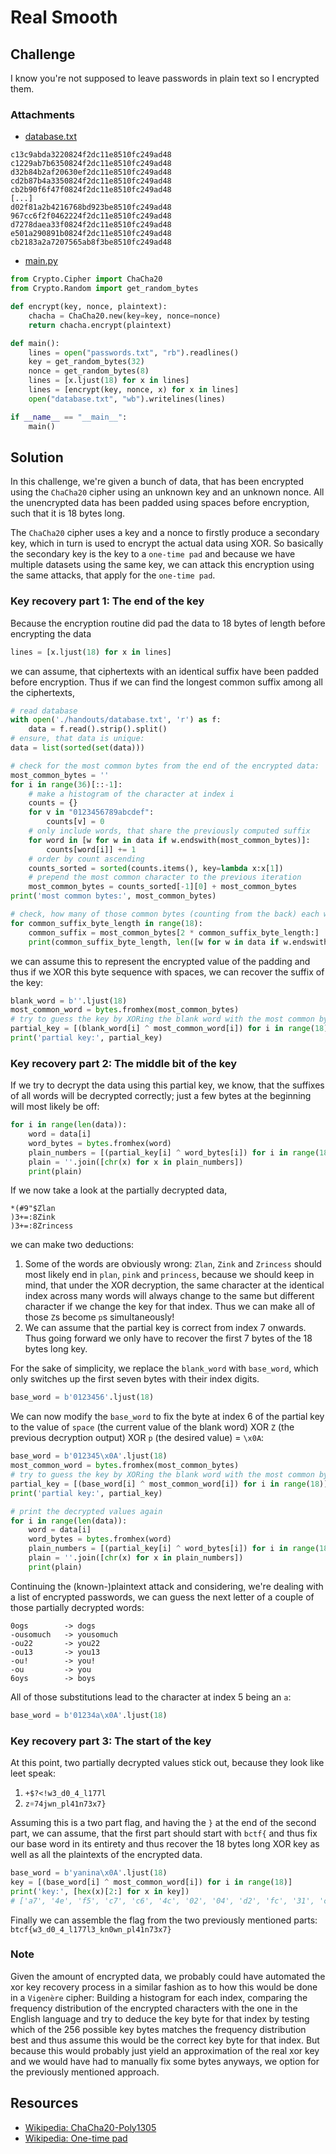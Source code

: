 # Real Smooth

## Challenge
I know you're not supposed to leave passwords in plain text so I encrypted them.

### Attachments
- [database.txt](./handouts/database.txt)
```
c13c9abda3220824f2dc11e8510fc249ad48
c1229ab7b6350824f2dc11e8510fc249ad48
d32b84b2af20630ef2dc11e8510fc249ad48
cd2b87b4a3350824f2dc11e8510fc249ad48
cb2b90f6f47f0824f2dc11e8510fc249ad48
[...]
d02f81a2b4216768bd923be8510fc249ad48
967cc6f2f0462224f2dc11e8510fc249ad48
d7278daea33f0824f2dc11e8510fc249ad48
e501a290891b0824f2dc11e8510fc249ad48
cb2183a2a7207565ab8f3be8510fc249ad48
```
- [main.py](./handouts/main.py)
```python
from Crypto.Cipher import ChaCha20
from Crypto.Random import get_random_bytes

def encrypt(key, nonce, plaintext):
    chacha = ChaCha20.new(key=key, nonce=nonce)
    return chacha.encrypt(plaintext)

def main():
    lines = open("passwords.txt", "rb").readlines()
    key = get_random_bytes(32)
    nonce = get_random_bytes(8)
    lines = [x.ljust(18) for x in lines]
    lines = [encrypt(key, nonce, x) for x in lines]
    open("database.txt", "wb").writelines(lines)

if __name__ == "__main__":
    main()
```

## Solution
In this challenge, we're given a bunch of data, that has been encrypted using the `ChaCha20` cipher using an unknown key and an unknown nonce. All the unencrypted data has been padded using spaces before encryption, such that it is 18 bytes long.

The `ChaCha20` cipher uses a key and a nonce to firstly produce a secondary key, which in turn is used to encrypt the actual data using XOR. So basically the secondary key is the key to a `one-time pad` and because we have multiple datasets using the same key, we can attack this encryption using the same attacks, that apply for the `one-time pad`.

### Key recovery part 1: The end of the key
Because the encryption routine did pad the data to 18 bytes of length before encrypting the data
 ```python
lines = [x.ljust(18) for x in lines]
```
we can assume, that ciphertexts with an identical suffix have been padded before encryption. Thus if we can find the longest common suffix among all the ciphertexts, 
```python
# read database
with open('./handouts/database.txt', 'r') as f:
	data = f.read().strip().split()
# ensure, that data is unique:
data = list(sorted(set(data)))

# check for the most common bytes from the end of the encrypted data:
most_common_bytes = ''
for i in range(36)[::-1]:
	# make a histogram of the character at index i
	counts = {}
	for v in "0123456789abcdef":
		counts[v] = 0
	# only include words, that share the previously computed suffix
	for word in [w for w in data if w.endswith(most_common_bytes)]:
		counts[word[i]] += 1
	# order by count ascending
	counts_sorted = sorted(counts.items(), key=lambda x:x[1])
	# prepend the most common character to the previous iteration
	most_common_bytes = counts_sorted[-1][0] + most_common_bytes
print('most common bytes:', most_common_bytes)

# check, how many of those common bytes (counting from the back) each word of data has in common
for common_suffix_byte_length in range(18):
	common_suffix = most_common_bytes[2 * common_suffix_byte_length:]
	print(common_suffix_byte_length, len([w for w in data if w.endswith(common_suffix)]))
```
we can assume this to represent the encrypted value of the padding and thus if we XOR this byte sequence with spaces, we can recover the suffix of the key:
```python
blank_word = b''.ljust(18)
most_common_word = bytes.fromhex(most_common_bytes)
# try to guess the key by XORing the blank word with the most common bytes
partial_key = [(blank_word[i] ^ most_common_word[i]) for i in range(18)]
print('partial key:', partial_key)
```

### Key recovery part 2: The middle bit of the key
If we try to decrypt the data using this partial key, we know, that the suffixes of all words will be decrypted correctly; just a few bytes at the beginning will most likely be off:
```python
for i in range(len(data)):
	word = data[i]
	word_bytes = bytes.fromhex(word)
	plain_numbers = [(partial_key[i] ^ word_bytes[i]) for i in range(18)]
	plain = ''.join([chr(x) for x in plain_numbers])
	print(plain)
```
If we now take a look at the partially decrypted data,
```
*(#9"$Zlan
)3+=:8Zink
)3+=:8Zrincess
```
we can make two deductions:

1. Some of the words are obviously wrong: `Zlan`, `Zink` and `Zrincess` should most likely end in `plan`, `pink` and `princess`, because we should keep in mind, that under the XOR decryption, the same character at the identical index across many words will always change to the same but different character if we change the key for that index. Thus we can make all of those `Z`s become `p`s simultaneously!
2. We can assume that the partial key is correct from index 7 onwards. Thus going forward we only have to recover the first 7 bytes of the 18 bytes long key.

For the sake of simplicity, we replace the `blank_word` with `base_word`, which only switches up the first seven bytes with their index digits.
```python
base_word = b'0123456'.ljust(18)
```

We can now modify the `base_word` to fix the byte at index 6 of the partial key to the value of `space` (the current value of the blank word) XOR `Z` (the previous decryption output) XOR `p` (the desired value) = `\x0A`:
```python
base_word = b'012345\x0A'.ljust(18)
most_common_word = bytes.fromhex(most_common_bytes)
# try to guess the key by XORing the blank word with the most common bytes
partial_key = [(base_word[i] ^ most_common_word[i]) for i in range(18)]
print('partial key:', partial_key)

# print the decrypted values again
for i in range(len(data)):
	word = data[i]
	word_bytes = bytes.fromhex(word)
	plain_numbers = [(partial_key[i] ^ word_bytes[i]) for i in range(18)]
	plain = ''.join([chr(x) for x in plain_numbers])
	print(plain)
```

Continuing the (known-)plaintext attack and considering, we're dealing with a list of encrypted passwords, we can guess the next letter of a couple of those partially decrypted words:
```
0ogs		-> dogs
-ousomuch	-> yousomuch
-ou22		-> you22
-ou13		-> you13
-ou!		-> you!
-ou			-> you
6oys		-> boys
```
All of those substitutions lead to the character at index 5 being an `a`:
```python
base_word = b'01234a\x0A'.ljust(18)
```

### Key recovery part 3: The start of the key
At this point, two partially decrypted values stick out, because they look like leet speak:
1. `+$?<!w3_d0_4_l177l`
2. `z☼74jwn_pl41n73x7}`

Assuming this is a two part flag, and having the `}` at the end of the second part, we can assume, that the first part should start with `bctf{` and thus fix our base word in its entirety and thus recover the 18 bytes long XOR key as well as all the plaintexts of the encrypted data.
```python
base_word = b'yanina\x0A'.ljust(18)
key = [(base_word[i] ^ most_common_word[i]) for i in range(18)]
print('key:', [hex(x)[2:] for x in key])
# ['a7', '4e', 'f5', 'c7', 'c6', '4c', '02', '04', 'd2', 'fc', '31', 'c8', '71', '2f', 'e2', '69', '8d', '68']
```
Finally we can assemble the flag from the two previously mentioned parts: `btcf{w3_d0_4_l177l3_kn0wn_pl41n73x7}`

### Note
Given the amount of encrypted data, we probably could have automated the xor key recovery process in a similar fashion as to how this would be done in a `Vigenère` cipher: Building a histogram for each index, comparing the frequency distribution of the encrypted characters with the one in the English language and try to deduce the key byte for that index by testing which of the 256 possible key bytes matches the frequency distribution best and thus assume this would be the correct key byte for that index. But because this would probably just yield an approximation of the real xor key and we would have had to manually fix some bytes anyways, we option for the previously mentioned approach.

## Resources
- [Wikipedia: ChaCha20-Poly1305](https://en.wikipedia.org/wiki/ChaCha20-Poly1305)
- [Wikipedia: One-time pad](https://en.wikipedia.org/wiki/One-time_pad)